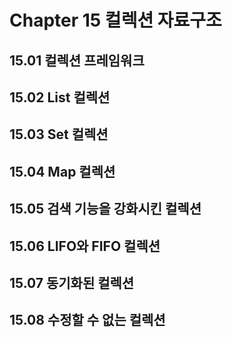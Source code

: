# Chapter 15 컬렉션 자료구조
## 15.01 컬렉션 프레임워크
## 15.02 List 컬렉션
## 15.03 Set 컬렉션
## 15.04 Map 컬렉션
## 15.05 검색 기능을 강화시킨 컬렉션
## 15.06 LIFO와 FIFO 컬렉션
## 15.07 동기화된 컬렉션
## 15.08 수정할 수 없는 컬렉션




